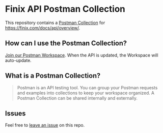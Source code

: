 # Finix API Postman Collection

This repository contains a [Postman Collection](/collection.json) for <https://finix.com/docs/api/overview/>.

## How can I use the Postman Collection?

[Join our Postman Workspace](https://www.postman.com/fern-api/workspace/fern-finix). When the API is updated, the Workspace will auto-update.

## What is a Postman Collection?

> Postman is an API testing tool. You can group your Postman requests and examples into collections to keep your workspace organized. A Postman Collection can be shared internally and externally.

## Issues

Feel free to [leave an issue](https://github.com/fern-finix/finix-postman/issues) on this repo.
